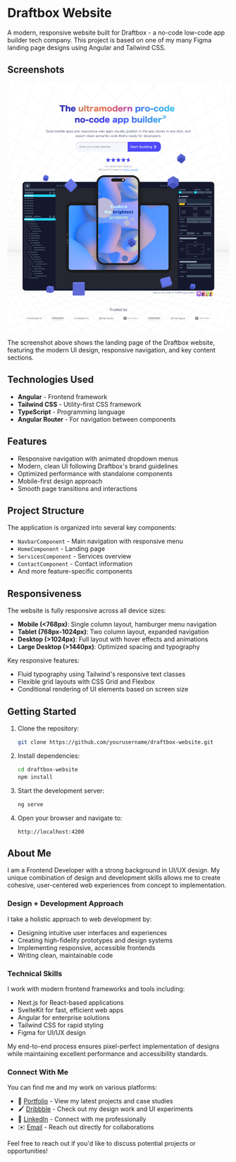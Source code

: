 # Draftbox Website

A modern, responsive website built for Draftbox - a no-code low-code app builder tech company. This project is based on one of my many Figma landing page designs using Angular and Tailwind CSS.

## Screenshots

![Draftbox Website Screenshot](/public/images/project-thumbnail.png)

The screenshot above shows the landing page of the Draftbox website, featuring the modern UI design, responsive navigation, and key content sections.

## Technologies Used

- **Angular** - Frontend framework
- **Tailwind CSS** - Utility-first CSS framework
- **TypeScript** - Programming language
- **Angular Router** - For navigation between components

## Features

- Responsive navigation with animated dropdown menus
- Modern, clean UI following Draftbox's brand guidelines
- Optimized performance with standalone components
- Mobile-first design approach
- Smooth page transitions and interactions

## Project Structure

The application is organized into several key components:

- `NavbarComponent` - Main navigation with responsive menu
- `HomeComponent` - Landing page
- `ServicesComponent` - Services overview
- `ContactComponent` - Contact information
- And more feature-specific components

## Responsiveness

The website is fully responsive across all device sizes:

- **Mobile (<768px)**: Single column layout, hamburger menu navigation
- **Tablet (768px-1024px)**: Two column layout, expanded navigation
- **Desktop (>1024px)**: Full layout with hover effects and animations
- **Large Desktop (>1440px)**: Optimized spacing and typography

Key responsive features:

- Fluid typography using Tailwind's responsive text classes
- Flexible grid layouts with CSS Grid and Flexbox
- Conditional rendering of UI elements based on screen size

## Getting Started

1. Clone the repository:

   ```bash
   git clone https://github.com/yourusername/draftbox-website.git
   ```

2. Install dependencies:

   ```bash
   cd draftbox-website
   npm install
   ```

3. Start the development server:

   ```bash
   ng serve
   ```

4. Open your browser and navigate to:
   ```
   http://localhost:4200
   ```

## About Me

I am a Frontend Developer with a strong background in UI/UX design. My unique combination of design and development skills allows me to create cohesive, user-centered web experiences from concept to implementation.

### Design + Development Approach

I take a holistic approach to web development by:

- Designing intuitive user interfaces and experiences
- Creating high-fidelity prototypes and design systems
- Implementing responsive, accessible frontends
- Writing clean, maintainable code

### Technical Skills

I work with modern frontend frameworks and tools including:

- Next.js for React-based applications
- SvelteKit for fast, efficient web apps
- Angular for enterprise solutions
- Tailwind CSS for rapid styling
- Figma for UI/UX design

My end-to-end process ensures pixel-perfect implementation of designs while maintaining excellent performance and accessibility standards.

### Connect With Me

You can find me and my work on various platforms:

- 🎨 [Portfolio](https://devtoti.com) - View my latest projects and case studies
- 🖌️ [Dribbble](https://dribbble.com/totisketches) - Check out my design work and UI experiments
- 💼 [LinkedIn](https://linkedin.com/in/devtoti) - Connect with me professionally
- ✉️ [Email](mailto:toti.webdev@gmail.com) - Reach out directly for collaborations

Feel free to reach out if you'd like to discuss potential projects or opportunities!
